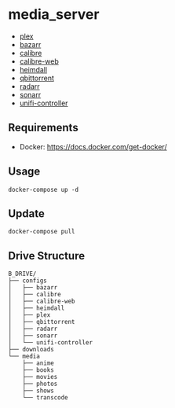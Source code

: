 # media_server

- [plex](https://github.com/plexinc/pms-docker)
- [bazarr](https://github.com/linuxserver/docker-bazarr)
- [calibre](https://github.com/linuxserver/docker-calibre)
- [calibre-web](https://github.com/linuxserver/docker-calibre-web)
- [heimdall](https://github.com/linuxserver/docker-heimdall)
- [qbittorrent](https://github.com/linuxserver/docker-qbittorrent)
- [radarr](https://github.com/linuxserver/docker-radarr)
- [sonarr](https://github.com/linuxserver/docker-sonarr)
- [unifi-controller](https://github.com/linuxserver/docker-unifi-controller)

Requirements
------------

- Docker: https://docs.docker.com/get-docker/

Usage
-----

```
docker-compose up -d
```

Update
------

```
docker-compose pull
```


Drive Structure
---------------
```
B_DRIVE/
├── configs
│   ├── bazarr
│   ├── calibre
│   ├── calibre-web
│   ├── heimdall
│   ├── plex
│   ├── qbittorrent
│   ├── radarr
│   ├── sonarr
│   └── unifi-controller
├── downloads
└── media
    ├── anime
    ├── books
    ├── movies
    ├── photos
    ├── shows
    └── transcode
```
